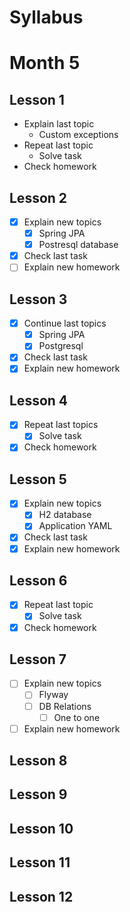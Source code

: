 # Syllabus

# Month 5

## Lesson 1
- Explain last topic
    - Custom exceptions
- Repeat last topic
    - Solve task
- Check homework

## Lesson 2
- [x]  Explain new topics
   - [x]  Spring JPA
   - [x]  Postresql database
- [x]  Check last task
- [ ]  Explain new homework

## Lesson 3
- [x]  Continue last topics
   - [x]  Spring JPA
   - [x]  Postgresql
- [x]  Check last task
- [x]  Explain new homework

## Lesson 4
- [x]  Repeat last topics
    - [x]  Solve task
- [x]  Check homework

## Lesson 5
- [x]  Explain new topics
    - [x]  H2 database
    - [x]  Application YAML
- [x]  Check last task
- [x]  Explain new homework

## Lesson 6
- [x]  Repeat last topic
    - [x]  Solve task
- [x]  Check homework

## Lesson 7
- [ ]  Explain new topics
    - [ ]  Flyway
    - [ ]  DB Relations
        - [ ]  One to one
- [ ]  Explain new homework

## Lesson 8

## Lesson 9

## Lesson 10

## Lesson 11

## Lesson 12
